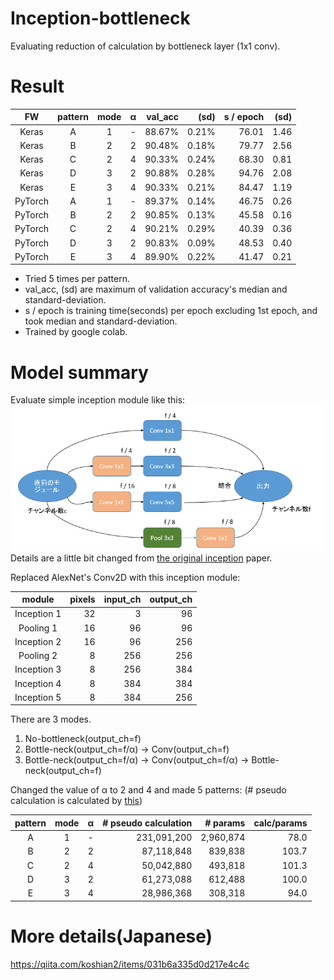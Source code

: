 # Inception-bottleneck
Evaluating reduction of calculation by bottleneck layer (1x1 conv).

# Result
|    FW   | pattern | mode | α | val_acc |  (sd) | s / epoch | (sd) |
|:-------:|:--------:|:----:|:-:|--------:|------:|----------:|-----:|
|  Keras  |     A    |   1  | - |  88.67% | 0.21% |     76.01 | 1.46 |
|  Keras  |     B    |   2  | 2 |  90.48% | 0.18% |     79.77 | 2.56 |
|  Keras  |     C    |   2  | 4 |  90.33% | 0.24% |     68.30 | 0.81 |
|  Keras  |     D    |   3  | 2 |  90.88% | 0.28% |     94.76 | 2.08 |
|  Keras  |     E    |   3  | 4 |  90.33% | 0.21% |     84.47 | 1.19 |
| PyTorch |     A    |   1  | - |  89.37% | 0.14% |     46.75 | 0.26 |
| PyTorch |     B    |   2  | 2 |  90.85% | 0.13% |     45.58 | 0.16 |
| PyTorch |     C    |   2  | 4 |  90.21% | 0.29% |     40.39 | 0.36 |
| PyTorch |     D    |   3  | 2 |  90.83% | 0.09% |     48.53 | 0.40 |
| PyTorch |     E    |   3  | 4 |  89.90% | 0.22% |     41.47 | 0.21 |

* Tried 5 times per pattern.
* val_acc, (sd) are maximum of validation accuracy's median and standard-deviation.
* s / epoch is training time(seconds) per epoch excluding 1st epoch, and took median and standard-deviation.
* Trained by google colab.

# Model summary
Evaluate simple inception module like this:
![](https://github.com/koshian2/Inception-bottleneck/blob/master/images/bottleneck_06.png)  
Details are a little bit changed from [the original inception](https://arxiv.org/pdf/1409.4842.pdf) paper.

Replaced AlexNet's Conv2D with this inception module:

|  module | pixels | input_ch | output_ch |
|:-----------:|-------:|---------------:|---------------:|
| Inception 1 |     32 |              3 |             96 |
|  Pooling 1  |     16 |             96 |             96 |
| Inception 2 |     16 |             96 |            256 |
|  Pooling 2  |      8 |            256 |            256 |
| Inception 3 |      8 |            256 |            384 |
| Inception 4 |      8 |            384 |            384 |
| Inception 5 |      8 |            384 |            256 |

There are 3 modes.
1. No-bottleneck(output_ch=f)
2. Bottle-neck(output_ch=f/α) -> Conv(output_ch=f)
3. Bottle-neck(output_ch=f/α) -> Conv(output_ch=f/α) -> Bottle-neck(output_ch=f)

Changed the value of α to 2 and 4 and made 5 patterns: (# pseudo calculation is calculated by [this](https://github.com/koshian2/Inception-bottleneck/blob/master/utils/calc_inception_flops.py))

| pattern | mode | α |     # pseudo calculation | # params | calc/params |
|:--------:|:------:|:-:|------------:|---------------:|------:|
|     A    |    1   | - | 231,091,200 |      2,960,874 |  78.0 |
|     B    |    2   | 2 |  87,118,848 |        839,838 | 103.7 |
|     C    |    2   | 4 |  50,042,880 |        493,818 | 101.3 |
|     D    |    3   | 2 |  61,273,088 |        612,488 | 100.0 |
|     E    |    3   | 4 |  28,986,368 |        308,318 |  94.0 |

# More details(Japanese)
https://qiita.com/koshian2/items/031b6a335d0d217e4c4c
